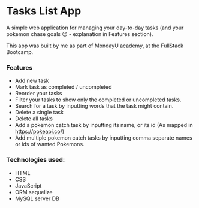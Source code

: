 # Tasks List App

A simple web application for managing your day-to-day tasks (and your pokemon chase goals 😉 - explanation in Features section).

This app was built by me as part of MondayU academy, at the FullStack Bootcamp.

### Features
* Add new task
* Mark task as completed / uncompleted
* Reorder your tasks
* Filter your tasks to show only the completed or uncompleted tasks.
* Search for a task by inputting words that the task might contain.
* Delete a single task
* Delete all tasks
* Add a pokemon catch task by inputting its name, or its id (As mapped in https://pokeapi.co/)
* Add multiple pokemon catch tasks by inputting comma separate names or ids of wanted Pokemons.

### Technologies used:
* HTML
* CSS
* JavaScript
* ORM sequelize
* MySQL server DB
